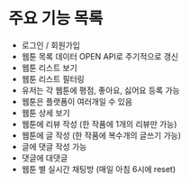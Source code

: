 # 주요 기능 목록

- 로그인 / 회원가입
- 웹툰 목록 데이터 OPEN API로 주기적으로 갱신
- 웹툰 리스트 보기
- 웹툰 리스트 필터링
- 유저는 각 웹툰에 평점, 좋아요, 싫어요 등록 가능
- 웹툰은 플랫폼이 여러개일 수 있음
- 웹툰 상세 보기
- 웹툰에 리뷰 작성 (한 작품에 1개의 리뷰만 가능)
- 웹툰에 글 작성 (한 작품에 복수개의 글쓰기 가능)
- 글에 댓글 작성 가능
- 댓글에 대댓글
- 웹툰 별 실시간 채팅방 (매일 아침 6시에 reset)
